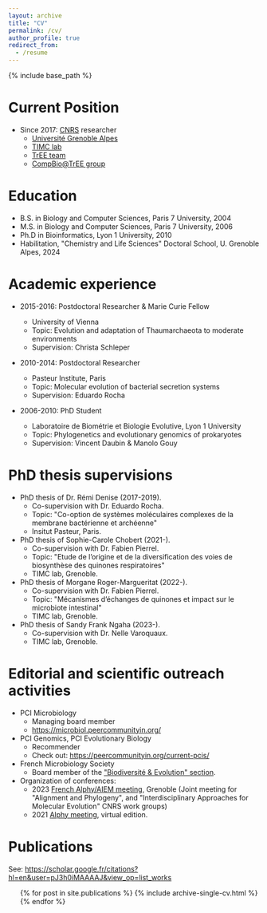 ```yaml
---
layout: archive
title: "CV"
permalink: /cv/
author_profile: true
redirect_from:
  - /resume
---
```


{% include base_path %}

Current Position
======
* Since 2017: [CNRS](https://www.cnrs.fr/en) researcher
  * [Université Grenoble Alpes](https://www.univ-grenoble-alpes.fr/english/)
  * [TIMC lab](https://www.timc.fr/en)
  * [TrEE team](https://www.timc.fr/en/tree)
  * [CompBio@TrEE group](https://tree-timc.github.io/compbio/) 

Education
======
* B.S. in Biology and Computer Sciences, Paris 7 University, 2004
* M.S. in Biology and Computer Sciences, Paris 7 University, 2006
* Ph.D in Bioinformatics, Lyon 1 University, 2010
* Habilitation, "Chemistry and Life Sciences" Doctoral School, U. Grenoble Alpes, 2024 

Academic experience
======
* 2015-2016: Postdoctoral Researcher & Marie Curie Fellow
  * University of Vienna
  * Topic: Evolution and adaptation of Thaumarchaeota to moderate environments
  * Supervision: Christa Schleper

* 2010-2014: Postdoctoral Researcher
  * Pasteur Institute, Paris
  * Topic: Molecular evolution of bacterial secretion systems
  * Supervision: Eduardo Rocha

* 2006-2010: PhD Student
  * Laboratoire de Biométrie et Biologie Evolutive, Lyon 1 University
  * Topic: Phylogenetics and evolutionary genomics of prokaryotes
  * Supervision: Vincent Daubin & Manolo Gouy

PhD thesis supervisions
======
* PhD thesis of Dr. Rémi Denise (2017-2019). 
  * Co-supervision with Dr. Eduardo Rocha. 
  * Topic: "Co-option de systèmes moléculaires complexes de la membrane bactérienne et archéenne"
  * Insitut Pasteur, Paris.
* PhD thesis of Sophie-Carole Chobert (2021-). 
  * Co-supervision with Dr. Fabien Pierrel. 
  * Topic: "Etude de l’origine et de la diversification des voies de biosynthèse des quinones respiratoires"
  * TIMC lab, Grenoble. 
* PhD thesis of Morgane Roger-Margueritat (2022-). 
  * Co-supervision with Dr. Fabien Pierrel. 
  * Topic: "Mécanismes d’échanges de quinones et impact sur le microbiote intestinal"
  * TIMC lab, Grenoble.
* PhD thesis of Sandy Frank Ngaha (2023-). 
  * Co-supervision with Dr. Nelle Varoquaux. 
  * TIMC lab, Grenoble. 

Editorial and scientific outreach activities
======
* PCI Microbiology 
  * Managing board member
  * <https://microbiol.peercommunityin.org/>
* PCI Genomics, PCI Evolutionary Biology
  * Recommender
  * Check out: <https://peercommunityin.org/current-pcis/>
* French Microbiology Society
  * Board member of the ["Biodiversité & Evolution" section](https://www.sfm-microbiologie.org/presentation-de-la-sfm/sections-et-groupes-de-travail/biodiversite-et-evolution/). 
* Organization of conferences:
  * 2023 [French Alphy/AIEM meeting](https://alphy-aiem-2023.sciencesconf.org/?forward-action=index&forward-controller=index&lang=en), Grenoble (Joint meeting for "Alignment and Phylogeny", and "Interdisciplinary Approaches for Molecular Evolution" CNRS work groups)
  * 2021 [Alphy meeting](https://lbbe-dmz.univ-lyon1.fr/spip_alphy/spip.php?article83), virtual edition.

Publications
======
See: <https://scholar.google.fr/citations?hl=en&user=pJ3h0iMAAAAJ&view_op=list_works>

  <ul>{% for post in site.publications %}
    {% include archive-single-cv.html %}
  {% endfor %}</ul>
  
<!-- Talks
======
  <ul>{% for post in site.talks %}
    {% include archive-single-talk-cv.html %}
  {% endfor %}</ul>
  
Teaching
======
  <ul>{% for post in site.teaching %}
    {% include archive-single-cv.html %}
  {% endfor %}</ul>
   -->
<!-- Service and leadership
======
* Currently signed in to 43 different slack teams
 -->